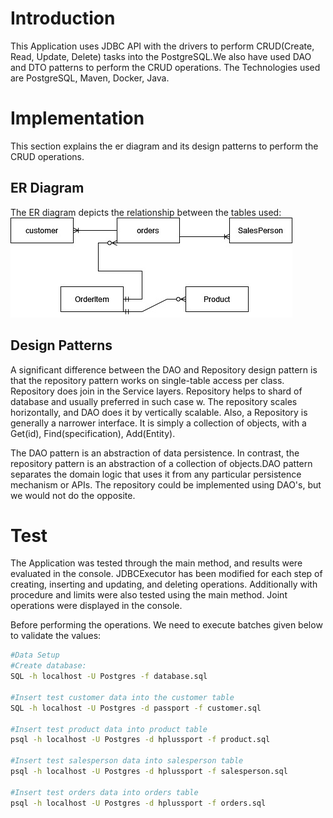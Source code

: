 # Introduction

This Application uses JDBC API with the drivers to perform CRUD(Create, Read, Update, Delete) tasks into the PostgreSQL.We also have used DAO and DTO patterns to perform the CRUD operations.
The Technologies used are PostgreSQL, Maven, Docker, Java.

# Implementation

This section explains the er diagram and its design patterns to perform the CRUD operations.

## ER Diagram

The ER diagram depicts the relationship between the tables used:
![ER Diagram](assets/ERD.jpg)

## Design Patterns

A significant difference between the DAO and Repository design pattern is that the repository pattern works on single-table access per class. Repository does join in the Service layers. Repository helps to shard of database and usually preferred in such case w. The repository scales horizontally, and DAO does it by vertically scalable. Also, a Repository is generally a narrower interface. It is simply a collection of objects, with a Get(id), Find(specification), Add(Entity).

The DAO pattern is an abstraction of data persistence. In contrast, the repository pattern is an abstraction of a collection of objects.DAO pattern separates the domain logic that uses it from any particular persistence mechanism or APIs. The repository could be implemented using DAO's, but we would not do the opposite.

# Test

The Application was tested through the main method, and results were evaluated in the console. JDBCExecutor has been modified for each step of creating, inserting and updating, and deleting operations. Additionally with procedure and limits were also tested using the main method. Joint operations were displayed in the console.

Before performing the operations. We need to execute batches given below to validate the values:

```bash
#Data Setup
#Create database:
SQL -h localhost -U Postgres -f database.sql

#Insert test customer data into the customer table
SQL -h localhost -U Postgres -d passport -f customer.sql

#Insert test product data into product table
psql -h localhost -U Postgres -d hplussport -f product.sql

#Insert test salesperson data into salesperson table
psql -h localhost -U Postgres -d hplussport -f salesperson.sql

#Insert test orders data into orders table
psql -h localhost -U Postgres -d hplussport -f orders.sql
```
